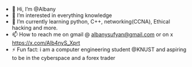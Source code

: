 - 👋 Hi, I’m @Albany
- 👀 I’m interested in everything knowledge
- 🌱 I’m currently learning python, C++, networking(CCNA), Ethical hacking and more.
- 📫 How to reach me on gmail @ albanysufyan@gmail.com or on x https://x.com/Alb4nyS_Xprt
- ⚡ Fun fact: i am a computer engineering student @KNUST and aspiring to be in the cyberspace and a forex trader 

<!---
AlbanyJ/AlbanyJ is a ✨ special ✨ repository because its `README.md` (this file) appears on your GitHub profile.
You can click the Preview link to take a look at your changes.
--->

